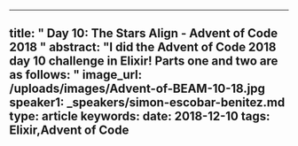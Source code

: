
---
title: " Day 10: The Stars Align - Advent of Code  2018
"
abstract: "I did the Advent of Code 2018 day 10 challenge in Elixir! Parts one and two are as follows:
"
image_url: /uploads/images/Advent-of-BEAM-10-18.jpg
speaker1: _speakers/simon-escobar-benitez.md
type: article
keywords: 
date: 2018-12-10
tags: Elixir,Advent of Code
---

